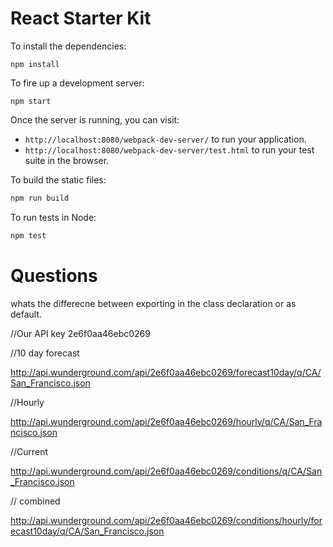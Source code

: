 # React Starter Kit

To install the dependencies:

```
npm install
```

To fire up a development server:

```
npm start
```

Once the server is running, you can visit:

* `http://localhost:8080/webpack-dev-server/` to run your application.
* `http://localhost:8080/webpack-dev-server/test.html` to run your test suite in the browser.

To build the static files:

```js
npm run build
```


To run tests in Node:

```js
npm test
```


# Questions

whats the differecne between exporting in the class declaration or as default.




//Our API key    2e6f0aa46ebc0269

//10 day forecast

http://api.wunderground.com/api/2e6f0aa46ebc0269/forecast10day/q/CA/San_Francisco.json

//Hourly

http://api.wunderground.com/api/2e6f0aa46ebc0269/hourly/q/CA/San_Francisco.json

//Current

http://api.wunderground.com/api/2e6f0aa46ebc0269/conditions/q/CA/San_Francisco.json



// combined

http://api.wunderground.com/api/2e6f0aa46ebc0269/conditions/hourly/forecast10day/q/CA/San_Francisco.json
